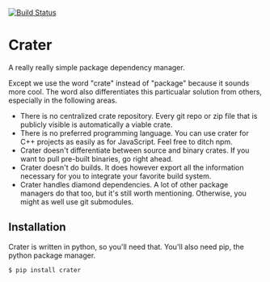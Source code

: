 [![Build Status](https://travis-ci.org/avakar/crater.svg?branch=master)](https://travis-ci.org/avakar/crater)

# Crater

A really really simple package dependency manager.

Except we use the word "crate" instead of "package" because it sounds more cool.
The word also differentiates this particualar solution from others, especially
in the following areas.

 * There is no centralized crate repository.
   Every git repo or zip file that is publicly visible is automatically a viable crate.
 * There is no preferred programming language.
   You can use crater for C++ projects as easily as for JavaScript.
   Feel free to ditch npm.
 * Crater doesn't differentiate between source and binary crates.
   If you want to pull pre-built binaries, go right ahead.
 * Crater doesn't do builds.
   It does however export all the information necessary
   for you to integrate your favorite build system.
 * Crater handles diamond dependencies.
   A lot of other package managers do that too, but it's still worth mentioning.
   Otherwise, you might as well use git submodules.

## Installation

Crater is written in python, so you'll need that.
You'll also need pip, the python package manager.

    $ pip install crater
